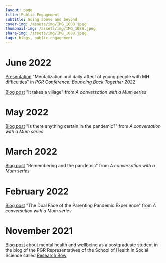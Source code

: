 ```yaml
---
layout: page
title: Public Engagement
subtitle: Going above and beyond
cover-img: /assets/img/IMG_1088.jpeg
thumbnail-img: /assets/img/IMG_1088.jpeg
share-img: /assets/img/IMG_1088.jpeg
tags: blogs, public engagement
---
```

# June 2022
[Presentation](assets/presentations/Koraima-MZandYoungPeople_PGRConference2022_v2.pdf) "Mentalization and daily affect of young people with MH difficulties" in _PGR Conference: Bouncing Back Together 2022_

[Blog post](https://www.butterflybabyclinic.com/parental-wellbeing-it-takes-a-village/) "It takes a village" from _A conversation with a Mum series_


# May 2022
[Blog post](https://www.butterflybabyclinic.com/is-there-anything-certain-in-the-pandemic/) "Is there anything certain in the pandemic?" from _A conversation with a Mum series_

# March 2022
[Blog post](https://www.butterflybabyclinic.com/remembering-and-the-pandemic/) "Remembering and the pandemic" from _A conversation with a Mum series_

# February 2022
[Blog post](https://www.butterflybabyclinic.com/the-dual-face-of-the-parenting-pandemic-experience/) "The Dual Face of the Parenting Pandemic Experience" from _A conversation with a Mum series_


# November 2021
[Blog post](https://blogs.ed.ac.uk/research-bow/being-aware-or-not-being-aware-that-is-the-question-mental-health-awareness-as-a-postgraduate-student/) about mental health and wellbeing as a postgraduate student in the blog of the PGR Representatives of the School of Health in Social Science 
called [Research Bow](https://blogs.ed.ac.uk/research-bow/)
